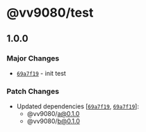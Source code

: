 # @vv9080/test

## 1.0.0

### Major Changes

- [`69a7f19`](https://github.com/GOGOGOSIR/changeset-demo/commit/69a7f198027b0f3a669c64e76b239196e803fec1) - init test

### Patch Changes

- Updated dependencies [[`69a7f19`](https://github.com/GOGOGOSIR/changeset-demo/commit/69a7f198027b0f3a669c64e76b239196e803fec1), [`69a7f19`](https://github.com/GOGOGOSIR/changeset-demo/commit/69a7f198027b0f3a669c64e76b239196e803fec1)]:
  - @vv9080/a@0.1.0
  - @vv9080/b@0.1.0
